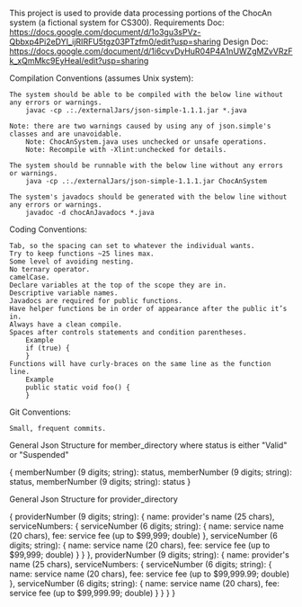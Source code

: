 This project is used to provide data processing portions of the ChocAn system (a fictional system for CS300).
    Requirements Doc:   https://docs.google.com/document/d/1o3gu3sPVz-Qbbxp4Pi2eDYI_ijRIRFU5tgz03PTzfm0/edit?usp=sharing
    Design Doc:         https://docs.google.com/document/d/1i6cvvDyHuR04P4A1nUWZgMZvVRzFk_xQmMkc9EyHeaI/edit?usp=sharing


Compilation Conventions (assumes Unix system):

	The system should be able to be compiled with the below line without any errors or warnings.
		javac -cp .:./externalJars/json-simple-1.1.1.jar *.java

	Note: there are two warnings caused by using any of json.simple's classes and are unavoidable.
		Note: ChocAnSystem.java uses unchecked or unsafe operations.
		Note: Recompile with -Xlint:unchecked for details.

	The system should be runnable with the below line without any errors or warnings.
		java -cp .:./externalJars/json-simple-1.1.1.jar ChocAnSystem

	The system's javadocs should be generated with the below line without any errors or warnings.
		javadoc -d chocAnJavadocs *.java


Coding Conventions:

	Tab, so the spacing can set to whatever the individual wants.
	Try to keep functions ~25 lines max.
	Some level of avoiding nesting.
	No ternary operator.
	camelCase.
	Declare variables at the top of the scope they are in.
	Descriptive variable names.
	Javadocs are required for public functions.
	Have helper functions be in order of appearance after the public it’s in.
	Always have a clean compile.
	Spaces after controls statements and condition parentheses.
		Example
		if (true) {
		}
	Functions will have curly-braces on the same line as the function line.
		Example
		public static void foo() {
		}


Git Conventions:

	Small, frequent commits.


General Json Structure for member_directory
where status is either "Valid" or "Suspended"

{
	memberNumber (9 digits; string): status,
	memberNumber (9 digits; string): status,
	memberNumber (9 digits; string): status
}


General Json Structure for provider_directory

{
	providerNumber (9 digits; string): {
		name: provider's name (25 chars),
		serviceNumbers: {
			serviceNumber (6 digits; string): {
				name: service name (20 chars),
				fee: service fee (up to $99,999; double)
			},
			serviceNumber (6 digits; string): {
				name: service name (20 chars),
				fee: service fee (up to $99,999; double)
			}
		}
	},
	providerNumber (9 digits; string): {
		name: provider's name (25 chars),
		serviceNumbers: {
			serviceNumber (6 digits; string): {
				name: service name (20 chars),
				fee: service fee (up to $99,999.99; double)
			},
			serviceNumber (6 digits; string): {
				name: service name (20 chars),
				fee: service fee (up to $99,999.99; double)
			}
		}
	}
}


